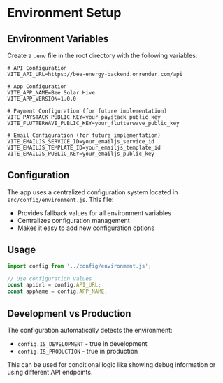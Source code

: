# Environment Setup

## Environment Variables

Create a `.env` file in the root directory with the following variables:

```env
# API Configuration
VITE_API_URL=https://bee-energy-backend.onrender.com/api

# App Configuration
VITE_APP_NAME=Bee Solar Hive
VITE_APP_VERSION=1.0.0

# Payment Configuration (for future implementation)
VITE_PAYSTACK_PUBLIC_KEY=your_paystack_public_key
VITE_FLUTTERWAVE_PUBLIC_KEY=your_flutterwave_public_key

# Email Configuration (for future implementation)
VITE_EMAILJS_SERVICE_ID=your_emailjs_service_id
VITE_EMAILJS_TEMPLATE_ID=your_emailjs_template_id
VITE_EMAILJS_PUBLIC_KEY=your_emailjs_public_key
```

## Configuration

The app uses a centralized configuration system located in `src/config/environment.js`. This file:

- Provides fallback values for all environment variables
- Centralizes configuration management
- Makes it easy to add new configuration options

## Usage

```javascript
import config from '../config/environment.js';

// Use configuration values
const apiUrl = config.API_URL;
const appName = config.APP_NAME;
```

## Development vs Production

The configuration automatically detects the environment:
- `config.IS_DEVELOPMENT` - true in development
- `config.IS_PRODUCTION` - true in production

This can be used for conditional logic like showing debug information or using different API endpoints.

